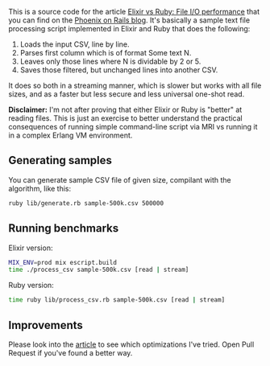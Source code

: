 This is a source code for the article [Elixir vs Ruby: File I/O performance](http://cloudless.pl/articles/12-elixir-vs-ruby-file-i-o-performance) that you can find on the [Phoenix on Rails blog](http://cloudless.pl/articles?series=phoenix-on-rails). It's basically a sample text file processing script implemented in Elixir and Ruby that does the following:

1. Loads the input CSV, line by line.
2. Parses first column which is of format Some text N.
3. Leaves only those lines where N is dividable by 2 or 5.
4. Saves those filtered, but unchanged lines into another CSV.

It does so both in a streaming manner, which is slower but works with all file sizes, and as a faster but less secure and less universal one-shot read.

**Disclaimer:** I'm not after proving that either Elixir or Ruby is "better" at reading files. This is just an exercise to better understand the practical consequences of running simple command-line script via MRI vs running it in a complex Erlang VM environment.

## Generating samples

You can generate sample CSV file of given size, compilant with the algorithm, like this:

```sh
ruby lib/generate.rb sample-500k.csv 500000
```

## Running benchmarks

Elixir version:

```sh
MIX_ENV=prod mix escript.build
time ./process_csv sample-500k.csv [read | stream]
```

Ruby version:

```sh
time ruby lib/process_csv.rb sample-500k.csv [read | stream]
```

## Improvements

Please look into the [article](http://cloudless.pl/articles/12-elixir-vs-ruby-file-i-o-performance) to see which optimizations I've tried. Open Pull Request if you've found a better way.
